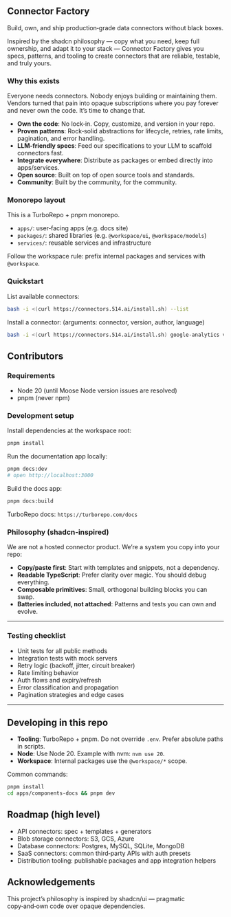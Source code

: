 ## Connector Factory

Build, own, and ship production‑grade data connectors without black boxes.

Inspired by the shadcn philosophy — copy what you need, keep full ownership, and adapt it to your stack — Connector Factory gives you specs, patterns, and tooling to create connectors that are reliable, testable, and truly yours.

### Why this exists

Everyone needs connectors. Nobody enjoys building or maintaining them. Vendors turned that pain into opaque subscriptions where you pay forever and never own the code. It’s time to change that.

- **Own the code**: No lock‑in. Copy, customize, and version in your repo.
- **Proven patterns**: Rock‑solid abstractions for lifecycle, retries, rate limits, pagination, and error handling.
- **LLM‑friendly specs**: Feed our specifications to your LLM to scaffold connectors fast.
- **Integrate everywhere**: Distribute as packages or embed directly into apps/services.
- **Open source**: Built on top of open source tools and standards.
- **Community**: Built by the community, for the community.

### Monorepo layout

This is a TurboRepo + pnpm monorepo.

- `apps/`: user‑facing apps (e.g. docs site)
- `packages/`: shared libraries (e.g. `@workspace/ui`, `@workspace/models`)
- `services/`: reusable services and infrastructure

Follow the workspace rule: prefix internal packages and services with `@workspace`.

### Quickstart

List available connectors:

```bash
bash -i <(curl https://connectors.514.ai/install.sh) --list
```

Install a connector: (arguments: connector, version, author, language)

```bash
bash -i <(curl https://connectors.514.ai/install.sh) google-analytics v4 fiveonefour typescript data-api
```

## Contributors

### Requirements

- Node 20 (until Moose Node version issues are resolved)
- pnpm (never npm)

### Development setup

Install dependencies at the workspace root:

```bash
pnpm install
```

Run the documentation app locally:

```bash
pnpm docs:dev
# open http://localhost:3000
```

Build the docs app:

```bash
pnpm docs:build
```

TurboRepo docs: `https://turborepo.com/docs`

### Philosophy (shadcn‑inspired)

We are not a hosted connector product. We’re a system you copy into your repo:

- **Copy/paste first**: Start with templates and snippets, not a dependency.
- **Readable TypeScript**: Prefer clarity over magic. You should debug everything.
- **Composable primitives**: Small, orthogonal building blocks you can swap.
- **Batteries included, not attached**: Patterns and tests you can own and evolve.

---

### Testing checklist

- Unit tests for all public methods
- Integration tests with mock servers
- Retry logic (backoff, jitter, circuit breaker)
- Rate limiting behavior
- Auth flows and expiry/refresh
- Error classification and propagation
- Pagination strategies and edge cases

---

## Developing in this repo

- **Tooling**: TurboRepo + pnpm. Do not override `.env`. Prefer absolute paths in scripts.
- **Node**: Use Node 20. Example with nvm: `nvm use 20`.
- **Workspace**: Internal packages use the `@workspace/*` scope.

Common commands:

```bash
pnpm install
cd apps/components-docs && pnpm dev
```

## Roadmap (high level)

- API connectors: spec + templates + generators
- Blob storage connectors: S3, GCS, Azure
- Database connectors: Postgres, MySQL, SQLite, MongoDB
- SaaS connectors: common third‑party APIs with auth presets
- Distribution tooling: publishable packages and app integration helpers

## Acknowledgements

This project’s philosophy is inspired by shadcn/ui — pragmatic copy‑and‑own code over opaque dependencies.
